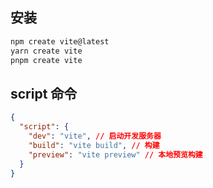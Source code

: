 ## 安装
```bash
npm create vite@latest
yarn create vite
pnpm create vite
```

## script 命令
```json
{
  "script": {
    "dev": "vite", // 启动开发服务器
    "build": "vite build", // 构建
    "preview": "vite preview" // 本地预览构建
  }
}
```
